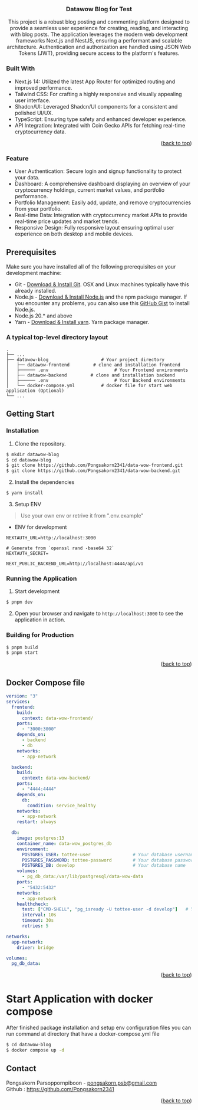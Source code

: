 <a name="readme-top"></a>


<br />
<div align="center">
  <h3 align="center">Datawow Blog for Test</h3>

  <p align="center">
   This project is a robust blog posting and commenting platform designed to provide a seamless user experience for creating, reading, and interacting with blog posts. The application leverages the modern web development frameworks Next.js and NestJS, ensuring a performant and scalable architecture. Authentication and authorization are handled using JSON Web Tokens (JWT), providing secure access to the platform's features.
    <br />
  </p>
</div>



### Built With

* Next.js 14: Utilized the latest App Router for optimized routing and improved performance.
* Tailwind CSS: For crafting a highly responsive and visually appealing user interface.
* Shadcn/UI: Leveraged Shadcn/UI components for a consistent and polished UI/UX.
* TypeScript: Ensuring type safety and enhanced developer experience.
* API Integration: Integrated with Coin Gecko APIs for fetching real-time cryptocurrency data.


<p align="right">(<a href="#readme-top">back to top</a>)</p>


### Feature
* User Authentication: Secure login and signup functionality to protect your data.
* Dashboard: A comprehensive dashboard displaying an overview of your cryptocurrency holdings, current market values, and portfolio performance.
* Portfolio Management: Easily add, update, and remove cryptocurrencies from your portfolio.
* Real-time Data: Integration with cryptocurrency market APIs to provide real-time price updates and market trends.
* Responsive Design: Fully responsive layout ensuring optimal user experience on both desktop and mobile devices.


## Prerequisites
Make sure you have installed all of the following prerequisites on your development machine:
* Git - [Download & Install Git](https://git-scm.com/downloads). OSX and Linux machines typically have this already installed.
* Node.js - [Download & Install Node.js](https://nodejs.org/en/download/) and the npm package manager. If you encounter any problems, you can also use this [GitHub Gist](https://gist.github.com/isaacs/579814) to install Node.js.
* Node.js 20.* and above
* Yarn - [Download & Install yarn](https://classic.yarnpkg.com/lang/en/docs/install/#mac-stable). Yarn package manager.

### A typical top-level directory layout

    .
    ├── ...
    ├── datawow-blog                    # Your project directory
    │   ├── datawow-frontend         # clone and installation frontend
    │   ├────── .env                         # Your Frontend environments
    │   ├── datawow-backend         # clone and installation backend
    │   ├────── .env                         # Your Backend environments
    │   └── docker-compose.yml          # docker file for start web application (Optional)
    └── ...

## Getting Start

### Installation

1. Clone the repository.
```bash
$ mkdir datawow-blog
$ cd datawow-blog
$ git clone https://github.com/Pongsakorn2341/data-wow-frontend.git
$ git clone https://github.com/Pongsakorn2341/data-wow-backend.git
```

2. Install the dependencies
```bash
$ yarn install
```

3. Setup ENV

> Use your own env or retrive it from ".env.example"

* ENV for development
```
NEXTAUTH_URL=http://localhost:3000

# Generate from `openssl rand -base64 32`
NEXTAUTH_SECRET=

NEXT_PUBLIC_BACKEND_URL=http://localhost:4444/api/v1
```


### Running the Application

1. Start development
```bash
$ pnpm dev
```

2. Open your browser and navigate to `http://localhost:3000` to see the application in action.

### Building for Production

```bash
$ pnpm build
$ pnpm start
```

<p align="right">(<a href="#readme-top">back to top</a>)</p>



## Docker Compose file

```yml
version: "3"
services:
  frontend:
    build:
      context: data-wow-frontend/
    ports:
      - "3000:3000"
    depends_on:
      - backend
      - db
    networks:
      - app-network

  backend:
    build:
      context: data-wow-backend/
    ports:
      - "4444:4444"
    depends_on:
      db:
        condition: service_healthy
    networks:
      - app-network
    restart: always

  db:
    image: postgres:13
    container_name: data-wow_postgres_db
    environment:
      POSTGRES_USER: tottee-user                # Your database username
      POSTGRES_PASSWORD: tottee-password        # Your database password
      POSTGRES_DB: develop                      # Your database name
    volumes:
      - pg_db_data:/var/lib/postgresql/data-wow-data
    ports:
      - "5432:5432"
    networks:
      - app-network
    healthcheck:
      test: ["CMD-SHELL", "pg_isready -U tottee-user -d develop"]   # Your database username and database name
      interval: 10s
      timeout: 30s
      retries: 5

networks:
  app-network:
    driver: bridge

volumes:
  pg_db_data:


```


<p align="right">(<a href="#readme-top">back to top</a>)</p>



# Start Application with docker compose

After finished package installation and setup env configuration files you can run command at directory that have a docker-compose.yml file

```bash
$ cd datawow-blog
$ docker compose up -d
```


## Contact

Pongsakorn Parsoppornpiboon - pongsakorn.psb@gmail.com
<br />
Github : https://github.com/Pongsakorn2341

<p align="right">(<a href="#readme-top">back to top</a>)</p>
